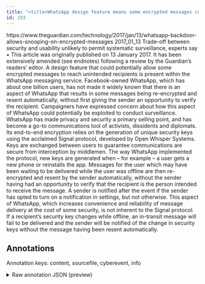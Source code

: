 ```yaml
---
title: "<title>WhatsApp design feature means some encrypted messages could be read by third party | Technology | The Guardian</title>"
id: 193
---
```


<title>WhatsApp design feature means some encrypted messages could be read by third party | Technology | The Guardian</title>
<source> https://www.theguardian.com/technology/2017/jan/13/whatsapp-backdoor-allows-snooping-on-encrypted-messages </source>
<date> 2017_01_13 </date>
<text>
Trade-off between security and usability unlikely to permit systematic surveillance, experts say
• This article was originally published on 13 January 2017.
It has been extensively amended (see endnotes) following a review by the Guardian’s readers’ editor.
A design feature that could potentially allow some encrypted messages to reach unintended recipients is present within the WhatsApp messaging service.
Facebook-owned WhatsApp, which has about one billion users, has not made it widely known that there is an aspect of WhatsApp that results in some messages being re-encrypted and resent automatically, without first giving the sender an opportunity to verify the recipient.
Campaigners have expressed concern about how this aspect of WhatsApp could potentially be exploited to conduct surveillance.
WhatsApp has made privacy and security a primary selling point, and has become a go-to communications tool of activists, dissidents and diplomats.
Its end-to-end encryption relies on the generation of unique security keys using the acclaimed Signal protocol, developed by Open Whisper Systems.
Keys are exchanged between users to guarantee communications are secure from interception by middlemen.
The way WhatsApp implemented the protocol, new keys are generated when – for example – a user gets a new phone or reinstalls the app.
Messages for the user which may have been waiting to be delivered while the user was offline are then re-encrypted and resent by the sender automatically, without the sender having had an opportunity to verify that the recipient is the person intended to receive the message.
A sender is notified after the event if the sender has opted to turn on a notification in settings, but not otherwise.
This aspect of WhatsApp, which increases convenience and reliability of message delivery at the cost of some security, is not inherent to the Signal protocol.
If a recipient’s security key changes while offline, an in-transit message will fail to be delivered and the sender will be notified of the change in security keys without the message having been resent automatically.
</text>



## Annotations

Annotation keys: content, sourcefile, cyberevent, info

<details>
<summary>Raw annotation JSON (preview)</summary>

```json
{
  "content": "Trade-off between security and usability unlikely to permit systematic surveillance, experts say \u2022 This article was originally published on 13 January 2017. It has been extensively amended (see endnotes) following a review by the Guardian\u2019s readers\u2019 editor. A design feature that could potentially allow some encrypted messages to reach unintended recipients is present within the WhatsApp messaging service. Facebook-owned WhatsApp, which has about one billion users, has not made it widely known that there is an aspect of WhatsApp that results in some messages being re-encrypted and resent automatically, without first giving the sender an opportunity to verify the recipient. Campaigners have expressed concern about how this aspect of WhatsApp could potentially be exploited to conduct surveillance. WhatsApp has made privacy and security a primary selling point, and has become a go-to communications tool of activists, dissidents and diplomats. Its end-to-end encryption relies on the generation of unique security keys using the acclaimed Signal protocol, developed by Open Whisper Systems. Keys are exchanged between users to guarantee communications are secure from interception by middlemen. The way WhatsApp implemented the protocol, new keys are generated when \u2013 for example \u2013 a user gets a new phone or reinstalls the app. Messages for the user which may have been waiting to be delivered while the user was offline are then re-encrypted and resent by the sender automatically, without the sender having had an opportunity to verify that the recipient is the person intended to receive the message. A sender is notified after the event if the sender has opted to turn on a notification in settings, but not otherwise. This aspect of WhatsApp, which increases convenience and reliability of message delivery at the cost of some security, is not inherent to the Signal protocol. If a recipient\u2019s security key changes while offline, an in-transit message will fail to be delivered and the sender will be notified of the change in security keys without the message having been resent automatically.",
  "sourcefile": "193.txt",
  "cyberevent": {
    "hopper": [
      {
        "index": 0,
        "relation": "Same",
        "events": [
          {
            "index": "E1",
            "type": "Vulnerability-related",
            "realis": "Other",
            "nugget": {
              "startOffset": 768,
              "index": "T4",
              "endOffset": 780,
              "text": "be exploited"
            },
            "argument": [
              {
                "index": "T9",
                "text": "conduct surveillance",
                "endOffset": 804,
                "role": {
                  "CAPEC-Meta": "Excavation",
                  "type": "Capabilities",
                  "confidence": 0.9103391170501709
                },
                "startOffset": 784,
                "type": "Capabilities"
              }
            ],
            "subtype": "DiscoverVulnerability"
          },
          {
            "index": "E2",
            "type": "Vulnerability-related",
            "realis": "Actual",
            "nugget": {
              "startOffset": 693,
              "index": "T5",
              "endOffset": 715,
              "text": "have expressed concern"
            },
            "argument": [
              {
                "index": "T7",
                "text": "this aspect",
                "endOffset": 737,
                "role": {
                  "type": "Vulnerability"
                },
                "startOffset": 726,
                "type": "Vulnerability"
              },
              {
                "index": "T3",
                "text": "Campaigners",
                "endOffset": 692,
                "role": {
                  "type": "Discoverer"
                },
                "startOffset": 681,
                "type": "Person"
              },
 
```
</details>
